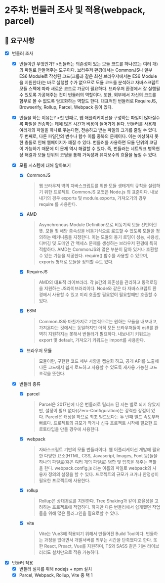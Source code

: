 # 2주차: 번들러 조사 및 적용(webpack, parcel)

## 📣 요구사항

- [X] 번들러 조사
  - [X] 번들이란 무엇인가?
        >번들러는 의존성이 있는 모듈 코드를 하나(또는 여러 개)의 파일로 만들어주는 도구이다. 브라우저 환경에서는 CommonJS나 일부 ES6 Module로 작성된 코드(크롬과 같은 최신 브라우저에서는 ES6 Module을 지원한다)는 바로 실행할 수가 없으므로 모듈 코드를 분석하고 자바스크립트 모듈 스펙에 따라 새로운 코드로 가공이 필요하다. 브라우저 환경에서 잘 실행될 수 있도록 가공해주는 것이 번들러의 역할이다. 또한, 외부에서 자신의 코드를  함부로 볼 수 없도록 암호화하는 역할도 한다. 대표적인 번들러로 RequireJS, Browserify, Rollup, Parcel, Webpack 등이 있다. 

  - [X] 번들을 하는 이유는?
        >첫 번째로, 웹 애플리케이션을 구성하는 파일이 많아질수록 파일을 전송하는 데에 많은 시간과 비용이 들어가게 된다. 번들러를 사용해 여러개의 파일을 하나로 묶는다면, 전송하고 받는 파일의 크기를 줄일 수 있다.
        두 번째로, 다른 파일간의 변수나 함수 이름 중복의 문제이다. 이는 예상하지 못한 충돌로 인해 웹페이지가 깨질 수 있다. 번들러를 사용하면 모듈 단위의 코딩이 가능하기 때문에 이 문제 역시 해결할 수 있다.
        즉, 번들러는 네트워크 병목현상 해결과 모듈 단위의 코딩을 통해 가독성과 유지보수의 효율을 높일 수 있다.

  - [X] 모듈 시스템에 대해 알아보기
    - [X] CommonJS
        >웹 브라우저 밖의 자바스크립트를 위한 모듈 생태계의 규칙을 설립하기 위한 프로젝트.
        CommonJS 포맷은 Node.js 의 표준이다.
        내보내기의 경우 exports 및 module.exports, 가져오기의 경우 require 를 사용한다.

    - [X] AMD
        >Asynchronous Module Definition으로 비동기적 모듈 선언이란 뜻.
         모듈 및 해당 종속성을 비동기식으로 로드할 수 있도록 모듈을 정의하는 메커니즘을 지정한다.
         이는 모듈의 동기 로딩이 성능, 사용성, 디버깅 및 도메인 간 액세스 문제를 생성하는 브라우저 환경에 특히 적합하다.
         AMD는 CommonJS와 많은 부분이 닮아 있거나 호환할 수 있는 기능을 제공한다. require() 함수를 사용할 수 있으며, exports 형태로 모듈을 정의할 수도 있다.

    - [X] RequireJS
        >AMD의 대표적 라이브러리.
        각 js간의 의존성을 관리하고 동적로딩을 지원하는 JS라이브러리이다.
        Node와 같은 타 자바스크립트 환경에서 사용할 수 있고 미리 호출할 필요없이 필요할때만 호출할 수 있다.

    - [X] ESM
        >CommonJS와 마찬가지로 기본적으로는 원하는 모듈을 내보내고, 가져온다는 것에서는 동일하지만 아직 모든 브라우저들이 es6를 완벽히 지원하지는 못해서 번들러가 필요하다.
         내보내기 키워드는 export 및 default, 가져오기 키워드는 import를 사용한다.

 
    - [X] 브라우저 모듈
        >모듈이란, 구현한 코드 세부 사항을 캡슐화 하고, 공개 API를 노출해 다른 코드에서 쉽게 로드하고 사용할 수 있도록 재사용 가능한 코드 조각을 뜻한다.



  - [X] 번들러 종류
    - [X] parcel
        >Parcel은 2017년에 나온 번들러로 릴리즈 된 지는 별로 되지 않았지만, 설정이 필요 없다((Zero-Configuration)는 강력한 장점이 있다.
         Parcel은 캐싱을 하므로 최초 빌드보다는 두 번째 빌드 속도부터 빠르다.
         프로젝트의 규모가 작거나 신규 프로젝트 시작에 필요한 프로토타입을 만들 경우에 사용한다.

    - [X] webpack
        >자바스크립트 기반의 모듈 번들러이다. 웹 어플리케이션 개발에 필요한 다양한 요소(HTML, CSS, Javascript, Images, Font 등)들을 하나의 파일로(혹은 여러 개의 파일로) 병합 및 압축을 해주는 역할을 한다. webpack.config.js 라는 이름의 파일로 webpack의 사용자 정의의 설정을 할 수 있다.
        프로젝트의 규모가 크거나 안정성이 필요한 프로젝트에 사용한다.

    - [X] rollup
        >Rollup은 상대경로를 지원한다.
        Tree Shaking과 같이 효율성을 고려하는 프로젝트에 적합하다. 하지만 다른 번들러에서 쉽게했던 작업들을 위해 많은 플러그인을 필요로할 수 있다.

    - [X] vite
        >Vite는 Vue3에 적용되기 위해서 만들어진 Build Tool이다. 번들하는 과정을 없애면서 개발서버를 띄우는 시간을 단축했다고 한다. 또한 React, Preact, Vue를 지원하며, TS와 SASS 같은 기본 라이브러리도 설치만으로 적용 가능하다.


- [X] 번들러 적용
  - [X] 번들러 설치를 위해 nodejs + npm 설치
  - [X] Parcel, Webpack, Rollup, Vite 중 택 1
